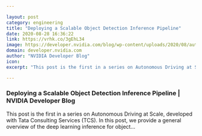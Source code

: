 ```yaml
---

layout: post
category: engineering
title: "Deploying a Scalable Object Detection Inference Pipeline"
date: 2020-08-28 16:36:22
link: https://vrhk.co/3gEhL34
image: https://developer.nvidia.com/blog/wp-content/uploads/2020/08/auto-drive-labs.jpg
domain: developer.nvidia.com
author: "NVIDIA Developer Blog"
icon: 
excerpt: "This post is the first in a series on Autonomous Driving at Scale, developed with Tata Consulting Services (TCS). In this post, we provide a general overview of the deep learning inference for object…"

---
```


### Deploying a Scalable Object Detection Inference Pipeline | NVIDIA Developer Blog

This post is the first in a series on Autonomous Driving at Scale, developed with Tata Consulting Services (TCS). In this post, we provide a general overview of the deep learning inference for object…